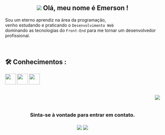  
<h2 align="center">
  <img src="https://user-images.githubusercontent.com/106023084/179396884-d71bd3f4-c404-4be9-b89e-46adeca4cc08.gif">
  Olá, meu nome é Emerson !
</h2>


<div>
  Sou um eterno aprendiz na área da programação,<br>
  venho estudando e praticando o <code>Desenvolvimento Web</code><br>
  dominando as tecnologias do <code>Front-End</code> para me tornar um desenvolvedor profissional.
</div>


<br>
<br>
<h2>🛠️ Conhecimentos :</h2>


<div>
  <a href="https://developer.mozilla.org/docs/Web/HTML"><img height= "35" src= "https://img.shields.io/badge/HTML5-E34F26?style=for-the-badge&logo=html5&logoColor=white"></a>
  <a href="https://developer.mozilla.org/docs/Web/CSS"><img height= "35" src= "https://img.shields.io/badge/CSS3-1572B6?style=for-the-badge&logo=css3&logoColor=white"></a>
  <a href="https://www.javascript.com/"><img height= "35" src= "https://img.shields.io/badge/JavaScript-F7DF1E?style=for-the-badge&logo=javascript&logoColor=black"></a>
</div>
<br>

<p align="right">
<img src="https://user-images.githubusercontent.com/106023084/179395110-3d2e9ed4-cede-4c92-b966-cad3a8ca32f0.gif">
</p>


#
<div align="center">
  <h3> Sinta-se à vontade para entrar em contato. <h3>
  <a href = "mailto:contactemersilver@gmail.com"><img src="https://img.shields.io/badge/-Gmail-%23333?style=for-the-badge&logo=gmail&logoColor=white" target="_blank"></a>
  <a href="https://www.linkedin.com/in/emerson-silver-131a82245/" target="_blank"><img src="https://img.shields.io/badge/-LinkedIn-%230077B5?style=for-the-badge&logo=linkedin&logoColor=white" target="_blank"></a> 
</div>




